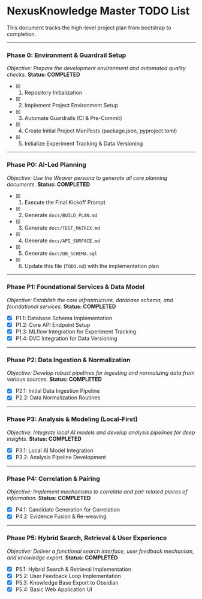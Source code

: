 # NexusKnowledge Master TODO List

This document tracks the high-level project plan from bootstrap to completion.

---

### Phase 0: Environment & Guardrail Setup

_Objective: Prepare the development environment and automated quality checks._
**Status: COMPLETED**

- [x] 1. Repository Initialization
- [x] 2. Implement Project Environment Setup
- [x] 3. Automate Guardrails (CI & Pre-Commit)
- [x] 4. Create Initial Project Manifests (package.json, pyproject.toml)
- [x] 5. Initialize Experiment Tracking & Data Versioning

---

### Phase P0: AI-Led Planning

_Objective: Use the Weaver persona to generate all core planning documents._
**Status: COMPLETED**

- [x] 1. Execute the Final Kickoff Prompt
- [x] 2. Generate `docs/BUILD_PLAN.md`
- [x] 3. Generate `docs/TEST_MATRIX.md`
- [x] 4. Generate `docs/API_SURFACE.md`
- [x] 5. Generate `docs/DB_SCHEMA.sql`
- [x] 6. Update this file (`TODO.md`) with the implementation plan

---

### Phase P1: Foundational Services & Data Model

_Objective: Establish the core infrastructure, database schema, and foundational services._
**Status: COMPLETED**

- [x] P1.1: Database Schema Implementation
- [x] P1.2: Core API Endpoint Setup
- [x] P1.3: MLflow Integration for Experiment Tracking
- [x] P1.4: DVC Integration for Data Versioning

---

### Phase P2: Data Ingestion & Normalization

_Objective: Develop robust pipelines for ingesting and normalizing data from various sources._
**Status: COMPLETED**

- [x] P2.1: Initial Data Ingestion Pipeline
- [x] P2.2: Data Normalization Routines

---

### Phase P3: Analysis & Modeling (Local-First)

_Objective: Integrate local AI models and develop analysis pipelines for deep insights._
**Status: COMPLETED**

- [x] P3.1: Local AI Model Integration
- [x] P3.2: Analysis Pipeline Development

---

### Phase P4: Correlation & Pairing

_Objective: Implement mechanisms to correlate and pair related pieces of information._
**Status: COMPLETED**

- [x] P4.1: Candidate Generation for Correlation
- [x] P4.2: Evidence Fusion & Re-weaving

---

### Phase P5: Hybrid Search, Retrieval & User Experience

_Objective: Deliver a functional search interface, user feedback mechanism, and knowledge export._
**Status: COMPLETED**

- [x] P5.1: Hybrid Search & Retrieval Implementation
- [x] P5.2: User Feedback Loop Implementation
- [x] P5.3: Knowledge Base Export to Obsidian
- [x] P5.4: Basic Web Application UI
